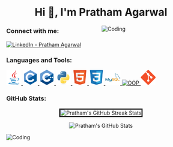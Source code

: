 <h1 align="center">Hi 👋, I'm Pratham Agarwal</h1>

<img align="right" alt="Coding" width="250" src="https://camo.githubusercontent.com/02334af27b65197342cc17fae0bc4e7ca8533e8c87a028536b96f8e6242c07a3/68747470733a2f2f692e67697068792e636f6d2f6d656469612f76312e59326c6b505463354d4749334e6a45786558563463544a30634770306333686a4f484d324d4842794e334270627a4a304d586876616a4676626a5a6b4d54686a645451774d795a6c634431324d563970626e526c636d35686246396e61575a66596e6c666157516d593351395a772f43757553487a7563304f3136364d52666a742f67697068792e676966">



<h3 align="left">Connect with me:</h3>
<p align="left">
<a href="https://www.linkedin.com/in/pratham-agarwal-429907218/" target="blank"><img align="center" src="https://raw.githubusercontent.com/rahuldkjain/github-profile-readme-generator/master/src/images/icons/Social/linked-in-alt.svg" alt="LinkedIn - Pratham Agarwal" height="30" width="40" /></a>
</p>

<h3 align="left">Languages and Tools:</h3>
<p align="left"> 
  <a href="https://www.java.com" target="_blank" rel="noreferrer"> 
    <img src="https://raw.githubusercontent.com/devicons/devicon/master/icons/java/java-original.svg" alt="Java" width="40" height="40"/> 
  </a> 
  <a href="https://www.cprogramming.com/" target="_blank" rel="noreferrer"> 
    <img src="https://raw.githubusercontent.com/devicons/devicon/master/icons/c/c-original.svg" alt="C" width="40" height="40"/> 
  </a> 
  <a href="https://isocpp.org/" target="_blank" rel="noreferrer"> 
    <img src="https://raw.githubusercontent.com/devicons/devicon/master/icons/cplusplus/cplusplus-original.svg" alt="C++" width="40" height="40"/> 
  </a>
  <a href="https://www.python.org/" target="_blank" rel="noreferrer"> 
    <img src="https://raw.githubusercontent.com/devicons/devicon/master/icons/python/python-original.svg" alt="Python" width="40" height="40"/> 
  </a>
  <a href="https://developer.mozilla.org/en-US/docs/Web/HTML" target="_blank" rel="noreferrer"> 
    <img src="https://raw.githubusercontent.com/devicons/devicon/master/icons/html5/html5-original.svg" alt="HTML" width="40" height="40"/> 
  </a>
  <a href="https://developer.mozilla.org/en-US/docs/Web/CSS" target="_blank" rel="noreferrer"> 
    <img src="https://raw.githubusercontent.com/devicons/devicon/master/icons/css3/css3-original.svg" alt="CSS" width="40" height="40"/> 
  </a>
  <a href="https://www.mysql.com/" target="_blank" rel="noreferrer"> 
    <img src="https://raw.githubusercontent.com/devicons/devicon/master/icons/mysql/mysql-original-wordmark.svg" alt="SQL" width="40" height="40"/> 
  </a> 
  <a href="https://en.wikipedia.org/wiki/Object-oriented_programming" target="_blank" rel="noreferrer"> 
    <img src="https://cdn-icons-png.flaticon.com/512/3468/3468234.png" alt="OOP" width="40" height="40"/> 
  </a> 
  <a href="https://git-scm.com/" target="_blank" rel="noreferrer"> 
    <img src="https://raw.githubusercontent.com/devicons/devicon/master/icons/git/git-original.svg" alt="Git" width="40" height="40"/> 
  </a>
</p>

<h3 align="left">GitHub Stats:</h3>
<p align="center">
  <img width="450px" style="border-style:solid" src="https://github-readme-streak-stats.herokuapp.com/?user=prathamagarwal1&theme=radical" alt="Pratham's GitHub Streak Stats" />
</p> 

<p align="center">
  <img width="450px" src="https://github-readme-stats.vercel.app/api?username=prathamagarwal1&count_private=true&theme=radical&show_icons=true" alt="Pratham's GitHub Stats"/>
</p>

<img align="right" alt="Coding" width="1500" src="https://user-images.githubusercontent.com/74038190/212284136-03988914-d899-44b4-b1d9-4eeccf656e44.gif">
